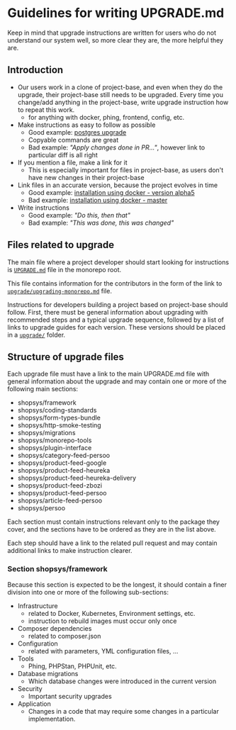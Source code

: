 # Guidelines for writing UPGRADE.md

Keep in mind that upgrade instructions are written for users who do not understand our system well, so more clear they are, the more helpful they are.

## Introduction

-   Our users work in a clone of project-base, and even when they do the upgrade, their project-base still needs to be upgraded.
    Every time you change/add anything in the project-base, write upgrade instruction how to repeat this work.
    -   for anything with docker, phing, frontend, config, etc.
-   Make instructions as easy to follow as possible
    -   Good example: [postgres upgrade](https://github.com/shopsys/shopsys/blob/master/UPGRADE.md#postgresql-upgrade)
    -   Copyable commands are great
    -   Bad example: _"Apply changes done in PR..."_, however link to particular diff is all right
-   If you mention a file, make a link for it
    -   This is especially important for files in project-base, as users don't have new changes in their project-base
-   Link files in an accurate version, because the project evolves in time
    -   Good example: [installation using docker - version alpha5](https://github.com/shopsys/shopsys/blob/v7.0.0-alpha5/docs/installation/installation-using-docker-application-setup.md)
    -   Bad example: [installation using docker - master](https://github.com/shopsys/shopsys/blob/master/docs/installation/installation-using-docker-application-setup.md)
-   Write instructions
    -   Good example: _"Do this, then that"_
    -   Bad example: _"This was done, this was changed"_

## Files related to upgrade

The main file where a project developer should start looking for instructions is [`UPGRADE.md`](https://github.com/shopsys/shopsys/blob/master/UPGRADE.md) file in the monorepo root.

This file contains information for the contributors in the form of the link to [`upgrade/upgrading-monorepo.md`](https://github.com/shopsys/shopsys/blob/master/upgrade/upgrading-monorepo.md) file.

Instructions for developers building a project based on project-base should follow.
First, there must be general information about upgrading with recommended steps and a typical upgrade sequence,
followed by a list of links to upgrade guides for each version.
These versions should be placed in a [`upgrade/`](https://github.com/shopsys/shopsys/tree/master/upgrade/) folder.

## Structure of upgrade files

Each upgrade file must have a link to the main UPGRADE.md file with general information about the upgrade and may contain one or more of the following main sections:

-   shopsys/framework
-   shopsys/coding-standards
-   shopsys/form-types-bundle
-   shopsys/http-smoke-testing
-   shopsys/migrations
-   shopsys/monorepo-tools
-   shopsys/plugin-interface
-   shopsys/category-feed-persoo
-   shopsys/product-feed-google
-   shopsys/product-feed-heureka
-   shopsys/product-feed-heureka-delivery
-   shopsys/product-feed-zbozi
-   shopsys/product-feed-persoo
-   shopsys/article-feed-persoo
-   shopsys/persoo

Each section must contain instructions relevant only to the package they cover, and the sections have to be ordered as they are in the list above.

Each step should have a link to the related pull request and may contain additional links to make instruction clearer.

### Section shopsys/framework

Because this section is expected to be the longest, it should contain a finer division into one or more of the following sub-sections:

-   Infrastructure
    -   related to Docker, Kubernetes, Environment settings, etc.
    -   instruction to rebuild images must occur only once
-   Composer dependencies
    -   related to composer.json
-   Configuration
    -   related with parameters, YML configuration files, ...
-   Tools
    -   Phing, PHPStan, PHPUnit, etc.
-   Database migrations
    -   Which database changes were introduced in the current version
-   Security
    -   Important security upgrades
-   Application
    -   Changes in a code that may require some changes in a particular implementation.
